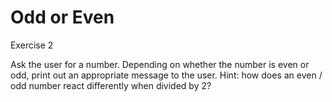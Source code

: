 # Odd or Even
Exercise 2

Ask the user for a number. Depending on whether the number is even or odd, print out an appropriate message to the user. Hint: how does an even / odd number react differently when divided by 2?
